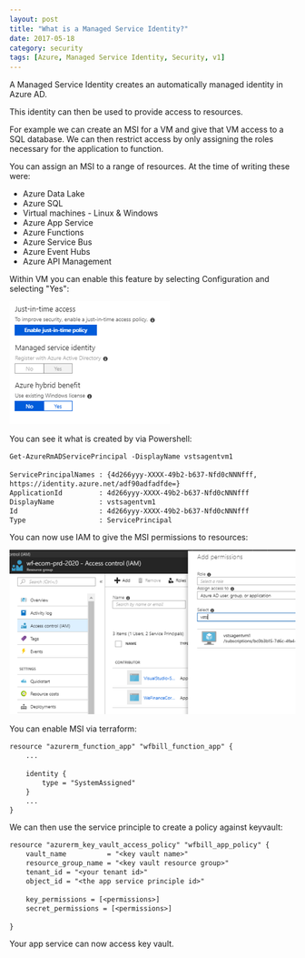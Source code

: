 ```yaml
---
layout: post
title: "What is a Managed Service Identity?"
date: 2017-05-18
category: security
tags: [Azure, Managed Service Identity, Security, v1]
---
```

A Managed Service Identity creates an automatically managed identity in Azure AD.

This identity can then be used to provide access to resources.

For example we can create an MSI for a VM and give that VM access to a SQL database.  We can then restrict access by only assigning the roles necessary for the application to function.

You can assign an MSI to a range of resources.  At the time of writing these were:

- Azure Data Lake
- Azure SQL
- Virtual machines - Linux & Windows
- Azure App Service
- Azure Functions
- Azure Service Bus
- Azure Event Hubs
- Azure API Management

Within VM you can enable this feature by selecting Configuration and selecting "Yes":

![](/images/Enable-VM-MSI-01.png)

You can see it what is created by via Powershell:


    Get-AzureRmADServicePrincipal -DisplayName vstsagentvm1

    ServicePrincipalNames : {4d266yyy-XXXX-49b2-b637-Nfd0cNNNfff,
    https://identity.azure.net/adf90adfadfde=}
    ApplicationId         : 4d266yyy-XXXX-49b2-b637-Nfd0cNNNfff
    DisplayName           : vstsagentvm1
    Id                    : 4d266yyy-XXXX-49b2-b637-Nfd0cNNNfff
    Type                  : ServicePrincipal


You can now use IAM to give the MSI permissions to resources:

![](/images/Enable-VM-MSI-02.png)

You can enable MSI via terraform:

    resource "azurerm_function_app" "wfbill_function_app" {
        ...

        identity {
            type = "SystemAssigned"
        }
        ...
    }


We can then use the service principle to create a policy against keyvault:

    resource "azurerm_key_vault_access_policy" "wfbill_app_policy" {
        vault_name          = "<key vault name>"
        resource_group_name = "<key vault resource group>"
        tenant_id = "<your tenant id>"
        object_id = "<the app service principle id>"

        key_permissions = [<permissions>]
        secret_permissions = [<permissions>]

    }

Your app service can now access key vault.